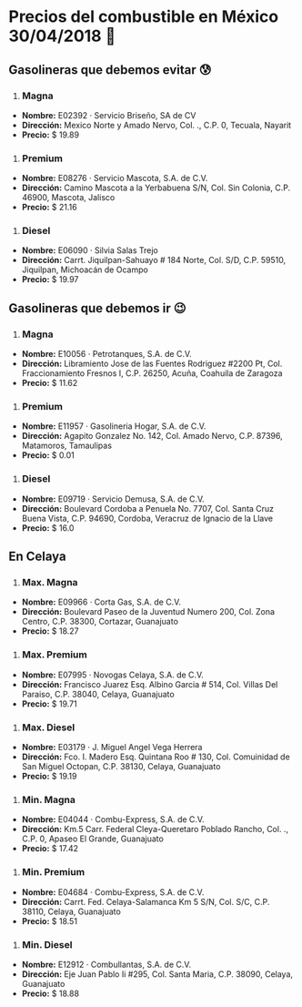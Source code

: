 # Precios del combustible en México 30/04/2018 :car:

## Gasolineras que debemos evitar :cold_sweat:
1. ### Magna
  * **Nombre:** E02392 · Servicio Briseño, SA de CV                                                                                              
  * **Dirección:** Mexico Norte y Amado Nervo, Col. ., C.P. 0, Tecuala, Nayarit
  * **Precio:** $ 19.89

1. ### Premium
  * **Nombre:** E08276 · Servicio Mascota, S.A. de C.V.
  * **Dirección:** Camino Mascota a la Yerbabuena S/N, Col. Sin Colonia, C.P. 46900, Mascota, Jalisco
  * **Precio:** $ 21.16

1. ### Diesel
  * **Nombre:** E06090 · Silvia Salas Trejo
  * **Dirección:** Carrt. Jiquilpan-Sahuayo # 184 Norte, Col. S/D, C.P. 59510, Jiquilpan, Michoacán de Ocampo
  * **Precio:** $ 19.97


## Gasolineras que debemos ir :wink:
1. ### Magna
  * **Nombre:** E10056 · Petrotanques, S.A. de C.V.
  * **Dirección:** Libramiento Jose de las Fuentes Rodriguez #2200 Pt, Col. Fraccionamiento Fresnos I, C.P. 26250, Acuña, Coahuila de Zaragoza
  * **Precio:** $ 11.62

1. ### Premium
  * **Nombre:** E11957 · Gasolineria Hogar, S.A. de C.V.
  * **Dirección:** Agapito Gonzalez No. 142, Col. Amado Nervo, C.P. 87396, Matamoros, Tamaulipas
  * **Precio:** $ 0.01

1. ### Diesel
  * **Nombre:** E09719 · Servicio Demusa, S.A. de C.V.
  * **Dirección:** Boulevard Cordoba a Penuela No. 7707, Col. Santa Cruz Buena Vista, C.P. 94690, Cordoba, Veracruz de Ignacio de la Llave
  * **Precio:** $ 16.0


## En Celaya
1. ### Max. Magna
  * **Nombre:** E09966 · Corta Gas, S.A. de C.V.
  * **Dirección:** Boulevard Paseo de la Juventud Numero 200, Col. Zona Centro, C.P. 38300, Cortazar, Guanajuato
  * **Precio:** $ 18.27

1. ### Max. Premium
  * **Nombre:** E07995 · Novogas Celaya, S.A. de C.V.
  * **Dirección:** Francisco Juarez Esq. Albino Garcia # 514, Col. Villas Del Paraiso, C.P. 38040, Celaya, Guanajuato
  * **Precio:** $ 19.71

1. ### Max. Diesel
  * **Nombre:** E03179 · J. Miguel Angel Vega Herrera
  * **Dirección:** Fco. I. Madero Esq. Quintana Roo # 130, Col. Comuinidad de San Miguel Octopan, C.P. 38130, Celaya, Guanajuato
  * **Precio:** $ 19.19

1. ### Min. Magna
  * **Nombre:** E04044 · Combu-Express, S.A. de C.V.
  * **Dirección:** Km.5 Carr. Federal Cleya-Queretaro Poblado Rancho, Col. ., C.P. 0, Apaseo El Grande, Guanajuato
  * **Precio:** $ 17.42

1. ### Min. Premium
  * **Nombre:** E04684 · Combu-Express, S.A. de C.V.
  * **Dirección:** Carrt. Fed. Celaya-Salamanca Km 5 S/N, Col. S/C, C.P. 38110, Celaya, Guanajuato
  * **Precio:** $ 18.51

1. ### Min. Diesel
  * **Nombre:** E12912 · Combullantas, S.A. de C.V.
  * **Dirección:** Eje Juan Pablo Ii #295, Col. Santa Maria, C.P. 38090, Celaya, Guanajuato
  * **Precio:** $ 18.88